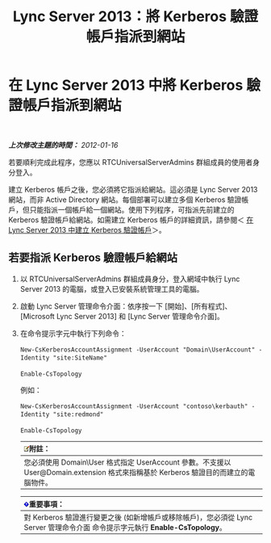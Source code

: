 ﻿---
title: Lync Server 2013：將 Kerberos 驗證帳戶指派到網站
TOCTitle: 將 Kerberos 驗證帳戶指派到網站
ms:assetid: 3d9c587c-c8b8-4f81-8ed9-1458a31fc292
ms:mtpsurl: https://technet.microsoft.com/zh-tw/library/Gg425901(v=OCS.15)
ms:contentKeyID: 49290679
ms.date: 08/10/2015
mtps_version: v=OCS.15
ms.translationtype: HT
---

# 在 Lync Server 2013 中將 Kerberos 驗證帳戶指派到網站

 

_**上次修改主題的時間：** 2012-01-16_

若要順利完成此程序，您應以 RTCUniversalServerAdmins 群組成員的使用者身分登入。

建立 Kerberos 帳戶之後，您必須將它指派給網站。這必須是 Lync Server 2013 網站，而非 Active Directory 網站。每個部署可以建立多個 Kerberos 驗證帳戶，但只能指派一個帳戶給一個網站。使用下列程序，可指派先前建立的 Kerberos 驗證帳戶給網站。如需建立 Kerberos 帳戶的詳細資訊，請參閱＜ [在 Lync Server 2013 中建立 Kerberos 驗證帳戶](lync-server-2013-create-a-kerberos-authentication-account.md)＞。

## 若要指派 Kerberos 驗證帳戶給網站

1.  以 RTCUniversalServerAdmins 群組成員身分，登入網域中執行 Lync Server 2013 的電腦，或登入已安裝系統管理工具的電腦。

2.  啟動 Lync Server 管理命令介面：依序按一下 \[開始\]、\[所有程式\]、\[Microsoft Lync Server 2013\] 和 \[Lync Server 管理命令介面\]。

3.  在命令提示字元中執行下列命令：
    
        New-CsKerberosAccountAssignment -UserAccount "Domain\UserAccount" -Identity "site:SiteName"
    
        Enable-CsTopology
    
    例如：
    
        New-CsKerberosAccountAssignment -UserAccount "contoso\kerbauth" -Identity "site:redmond"
    
        Enable-CsTopology
    
    <table>
    <thead>
    <tr class="header">
    <th><img src="images/Gg398811.note(OCS.15).gif" title="note" alt="note" />附註：</th>
    </tr>
    </thead>
    <tbody>
    <tr class="odd">
    <td>您必須使用 Domain\User 格式指定 UserAccount 參數。不支援以 User@Domain.extension 格式來指稱基於 Kerberos 驗證目的而建立的電腦物件。</td>
    </tr>
    </tbody>
    </table>
    
    <table>
    <thead>
    <tr class="header">
    <th><img src="images/Gg412908.important(OCS.15).gif" title="important" alt="important" />重要事項：</th>
    </tr>
    </thead>
    <tbody>
    <tr class="odd">
    <td>對 Kerberos 驗證進行變更之後 (如新增帳戶或移除帳戶)，您必須從 Lync Server 管理命令介面 命令提示字元執行 <strong>Enable-CsTopology</strong>。</td>
    </tr>
    </tbody>
    </table>

